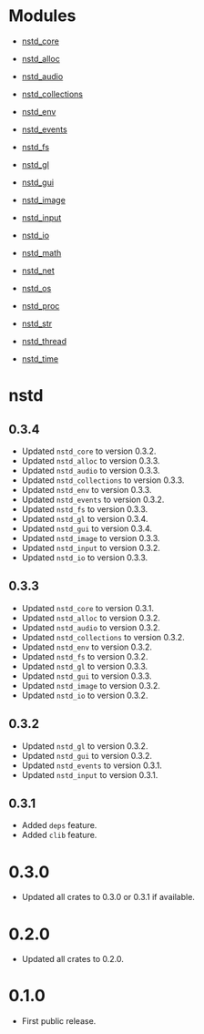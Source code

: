 # Modules

- [nstd_core](src/core/CHANGELOG.md)

- [nstd_alloc](src/std/alloc/CHANGELOG.md)

- [nstd_audio](src/std/audio/CHANGELOG.md)

- [nstd_collections](src/std/collections/CHANGELOG.md)

- [nstd_env](src/std/env/CHANGELOG.md)

- [nstd_events](src/std/events/CHANGELOG.md)

- [nstd_fs](src/std/fs/CHANGELOG.md)

- [nstd_gl](src/std/gl/CHANGELOG.md)

- [nstd_gui](src/std/gui/CHANGELOG.md)

- [nstd_image](src/std/image/CHANGELOG.md)

- [nstd_input](src/std/input/CHANGELOG.md)

- [nstd_io](src/std/io/CHANGELOG.md)

- [nstd_math](src/std/math/CHANGELOG.md)

- [nstd_net](src/std/net/CHANGELOG.md)

- [nstd_os](src/std/os/CHANGELOG.md)

- [nstd_proc](src/std/proc/CHANGELOG.md)

- [nstd_str](src/std/str/CHANGELOG.md)

- [nstd_thread](src/std/thread/CHANGELOG.md)

- [nstd_time](src/std/time/CHANGELOG.md)

# nstd
## 0.3.4
- Updated `nstd_core` to version 0.3.2.
- Updated `nstd_alloc` to version 0.3.3.
- Updated `nstd_audio` to version 0.3.3.
- Updated `nstd_collections` to version 0.3.3.
- Updated `nstd_env` to version 0.3.3.
- Updated `nstd_events` to version 0.3.2.
- Updated `nstd_fs` to version 0.3.3.
- Updated `nstd_gl` to version 0.3.4.
- Updated `nstd_gui` to version 0.3.4.
- Updated `nstd_image` to version 0.3.3.
- Updated `nstd_input` to version 0.3.2.
- Updated `nstd_io` to version 0.3.3.
## 0.3.3
- Updated `nstd_core` to version 0.3.1.
- Updated `nstd_alloc` to version 0.3.2.
- Updated `nstd_audio` to version 0.3.2.
- Updated `nstd_collections` to version 0.3.2.
- Updated `nstd_env` to version 0.3.2.
- Updated `nstd_fs` to version 0.3.2.
- Updated `nstd_gl` to version 0.3.3.
- Updated `nstd_gui` to version 0.3.3.
- Updated `nstd_image` to version 0.3.2.
- Updated `nstd_io` to version 0.3.2.
## 0.3.2
- Updated `nstd_gl` to version 0.3.2.
- Updated `nstd_gui` to version 0.3.2.
- Updated `nstd_events` to version 0.3.1.
- Updated `nstd_input` to version 0.3.1.
## 0.3.1
- Added `deps` feature.
- Added `clib` feature.
# 0.3.0
- Updated all crates to 0.3.0 or 0.3.1 if available.
# 0.2.0
- Updated all crates to 0.2.0.
# 0.1.0
- First public release.
